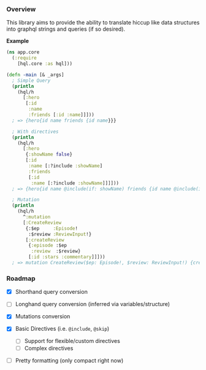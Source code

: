 ### Overview

This library aims to provide the ability to translate hiccup like data structures
into graphql strings and queries (if so desired).

**Example**
```clojure
(ns app.core
  (:require
    [hql.core :as hql]))

(defn -main [& _args]
  ; Simple Query
  (println
    (hql/h
      [:hero
       [:id
        :name
        :friends [:id :name]]]))
  ; => {hero{id name friends {id name}}}

  ; With directives
  (println
    (hql/h
      [:hero
       {:showName false}
       [:id
        :name [:?include :showName]
        :friends
        [:id
         :name [:?include :showName]]]]))
  ; => {hero{id name @include(if: showName) friends {id name @include(if: showName)}}}

  ; Mutation
  (println
    (hql/h
      ^:mutation
      [:CreateReview
       {:$ep     :Episode!
        :$review :ReviewInput!}
       [:createReview
        {:episode :$ep
         :review  :$review}
        [:id :stars :commentary]]]))
  ; => mutation CreateReview($ep: Episode!, $review: ReviewInput!) {createReview(episode: $ep, review: $review) {id stars commentary}}

```

### Roadmap
- [x] Shorthand query conversion
- [ ] Longhand query conversion (inferred via variables/structure)
- [x] Mutations conversion
- [x] Basic Directives (i.e. `@include`, `@skip`)
  - [ ] Support for flexible/custom directives
  - [ ] Complex directives
- [ ] Pretty formatting (only compact right now)

